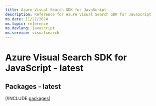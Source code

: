 ```yaml
---
title: Azure Visual Search SDK for JavaScript
description: Reference for Azure Visual Search SDK for JavaScript
ms.date: 11/27/2024
ms.topic: reference
ms.devlang: javascript
ms.service: visualsearch
---
```

# Azure Visual Search SDK for JavaScript - latest
## Packages - latest
[!INCLUDE [packages](visual-search-index.md)]